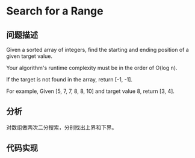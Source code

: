 # Search for a Range
## 问题描述
Given a sorted array of integers, find the starting and ending position of a given target value.

Your algorithm's runtime complexity must be in the order of O(log n).

If the target is not found in the array, return [-1, -1].

For example,
Given [5, 7, 7, 8, 8, 10] and target value 8,
return [3, 4].
## 分析
对数组做两次二分搜索，分别找出上界和下界。
## 代码实现

